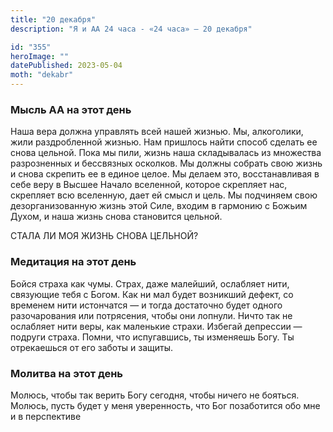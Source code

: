 ```yaml
---
title: "20 декабря"
description: "Я и АА 24 часа - «24 часа» — 20 декабря"

id: "355"
heroImage: ""
datePublished: 2023-05-04
moth: "dekabr"
---
```


### Мысль АА на этот день

Наша вера должна управлять всей нашей жизнью. Мы, алкоголики, жили
раздробленной жизнью. Нам пришлось найти способ сделать ее снова цельной. Пока
мы пили, жизнь наша складывалась из множества разрозненных и бессвязных
осколков. Мы должны собрать свою жизнь и снова скрепить ее в единое целое. Мы
делаем это, восстанавливая в себе веру в Высшее Начало вселенной, которое
скрепляет нас, скрепляет всю вселенную, дает ей смысл и цель. Мы подчиняем
свою дезорганизованную жизнь этой Силе, входим в гармонию с Божьим Духом, и
наша жизнь снова становится цельной.

СТАЛА ЛИ МОЯ ЖИЗНЬ СНОВА ЦЕЛЬНОЙ?

### Медитация на этот день

Бойся страха как чумы. Страх, даже малейший, ослабляет нити, связующие тебя с
Богом. Как ни мал будет возникший дефект, со временем нити истончатся — и
тогда достаточно будет одного разочарования или потрясения, чтобы они лопнули.
Ничто так не ослабляет нити веры, как маленькие страхи. Избегай депрессии —
подруги страха. Помни, что испугавшись, ты изменяешь Богу. Ты отрекаешься от
его заботы и защиты.

### Молитва на этот день

Молюсь, чтобы так верить Богу сегодня, чтобы ничего не бояться. Молюсь, пусть
будет у меня уверенность, что Бог позаботится обо мне и в перспективе

